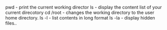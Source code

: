 pwd - print the current working director
ls -  display the content list of your current direcotory
cd /root - changes the working directory to the user home directory.
ls -l - list contents in long format
ls -la - display hidden files..
